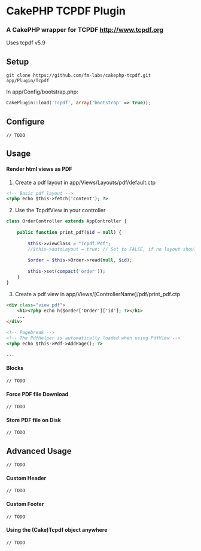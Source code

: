 # CakePHP TCPDF Plugin
### A CakePHP wrapper for TCPDF http://www.tcpdf.org

Uses tcpdf v5.9

## Setup

```
git clone https://github.com/fm-labs/cakephp-tcpdf.git app/Plugin/Tcpdf
```

In app/Config/bootstrap.php:

```php
CakePlugin::load('Tcpdf', array('bootstrap' => true));
```

## Configure
	// TODO

## Usage

#### Render html views as PDF

1. Create a pdf layout in app/Views/Layouts/pdf/default.ctp

```html
<!-- Basic pdf layout -->
<?php echo $this->fetch('content'); ?>
```

2. Use the TcpdfView in your controller


```php
class OrderController extends AppController {
	
	public function print_pdf($id = null) {
		
		$this->viewClass = "Tcpdf.Pdf";
		//$this->autoLayout = true; // Set to FALSE, if no layout should be used. (Default: TRUE)
		
		$order = $this->Order->read(null, $id);
		
		$this->set(compact('order'));
	}
}
```

3. Create a pdf view in app/Views/[ControllerName]/pdf/print_pdf.ctp

```html
<div class="view pdf">
	<h1><?php echo h($order['Order']['id']; ?></h1>
	... 
</div>

<!-- Pagebreak -->
<!-- The PdfHelper is automatically loaded when using PdfView -->
<?php echo $this->Pdf->AddPage(); ?>

...

```

#### Blocks
	// TODO


#### Force PDF file Download
	// TODO
	
#### Store PDF file on Disk
	// TODO 


## Advanced Usage
	// TODO

#### Custom Header
	// TODO

#### Custom Footer
	// TODO
	
#### Using the (Cake)Tcpdf object anywhere
	// TODO
